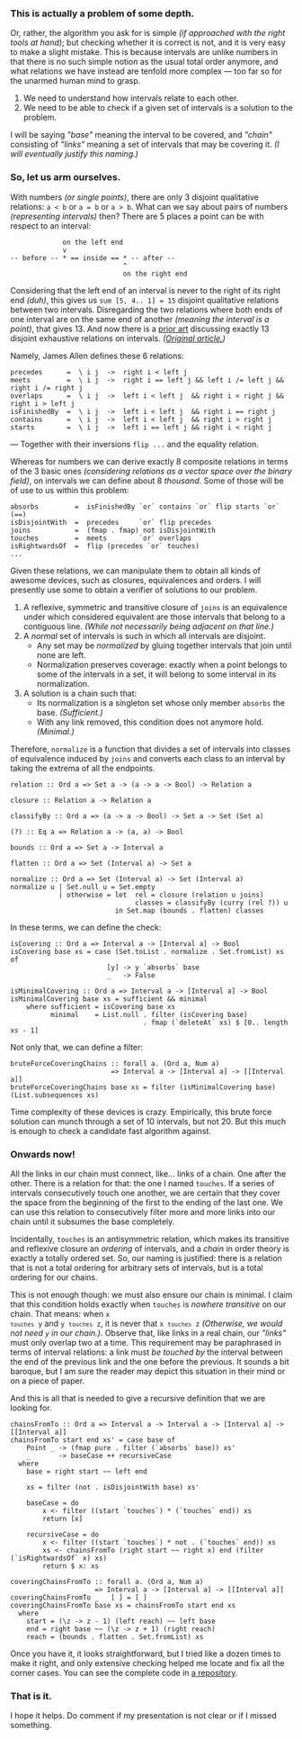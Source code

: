 ### This is actually a problem of some depth.

Or, rather, the algorithm you ask for is simple _(if approached with the right tools at hand)_;
but checking whether it is correct is not, and it is very easy to make a slight mistake. This is
because intervals are unlike numbers in that there is no such simple notion as the usual total
order anymore, and what relations we have instead are tenfold more complex — too far so for the
unarmed human mind to grasp.

1. We need to understand how intervals relate to each other.
2. We need to be able to check if a given set of intervals is a solution to the problem.

I will be saying _"base"_ meaning the interval to be covered, and _"chain"_ consisting of
_"links"_ meaning a set of intervals that may be covering it. _(I will eventually justify this
naming.)_

### So, let us arm ourselves.

With numbers _(or single points)_, there are only 3 disjoint qualitative relations: `a < b` or `a
= b` or `a > b`. What can we say about pairs of numbers _(representing intervals)_ then? There are
5 places a point can be with respect to an interval:

                 on the left end
                 v
    -- before -- * == inside == * -- after --
                                ^
                                on the right end

Considering that the left end of an interval is never to the right of its right end _(duh)_, this
gives us `sum [5, 4.. 1] = 15` disjoint qualitative relations between two intervals. Disregarding
the two relations where both ends of one interval are on the same end of another _(meaning the
interval is a point)_, that gives 13. And now there is a [prior art][1] discussing exactly 13
disjoint exhaustive relations on intervals. _([Original article.][2])_

[1]: https://www.ics.uci.edu/~alspaugh/cls/shr/allen.html
[2]: https://cse.unl.edu/~choueiry/Documents/Allen-CACM1983.pdf

Namely, James Allen defines these 6 relations:

    precedes      =  \ i j  ->  right i < left j
    meets         =  \ i j  ->  right i == left j && left i /= left j && right i /= right j
    overlaps      =  \ i j  ->  left i < left j  && right i < right j && right i > left j
    isFinishedBy  =  \ i j  ->  left i < left j  && right i == right j
    contains      =  \ i j  ->  left i < left j  && right i > right j
    starts        =  \ i j  ->  left i == left j && right i < right j

— Together with their inversions `flip ...` and the equality relation.

Whereas for numbers we can derive exactly 8 composite relations in terms of the 3 basic ones
_(considering relations as a vector space over the binary field)_, on intervals we can define
about 8 _thousand_. Some of those will be of use to us within this problem:

    absorbs         =  isFinishedBy `or` contains `or` flip starts `or` (==)
    isDisjointWith  =  precedes     `or` flip precedes
    joins           =  (fmap . fmap) not isDisjointWith
    touches         =  meets        `or` overlaps
    isRightwardsOf  =  flip (precedes `or` touches)
    ...

Given these relations, we can manipulate them to obtain all kinds of awesome devices, such as
closures, equivalences and orders. I will presently use some to obtain a verifier of solutions to
our problem.

1. A reflexive, symmetric and transitive closure of `joins` is an equivalence under which
   considered equivalent are those intervals that belong to a contiguous line. _(While not
   necessarily being adjacent on that line.)_
2. A _normal_ set of intervals is such in which all intervals are disjoint.
    * Any set may be _normalized_ by gluing together intervals that join until none are left.
    * Normalization preserves coverage: exactly when a point belongs to some of the intervals in a
      set, it will belong to some interval in its normalization.
3. A solution is a chain such that:
    * Its normalization is a singleton set whose only member `absorbs` the base. _(Sufficient.)_
    * With any link removed, this condition does not anymore hold. _(Minimal.)_

Therefore, `normalize` is a function that divides a set of intervals into classes of equivalence
induced by `joins` and converts each class to an interval by taking the extrema of all the
endpoints.

    relation :: Ord a => Set a -> (a -> a -> Bool) -> Relation a

    closure :: Relation a -> Relation a

    classifyBy :: Ord a => (a -> a -> Bool) -> Set a -> Set (Set a)

    (?) :: Eq a => Relation a -> (a, a) -> Bool

    bounds :: Ord a => Set a -> Interval a

    flatten :: Ord a => Set (Interval a) -> Set a

    normalize :: Ord a => Set (Interval a) -> Set (Interval a)
    normalize u | Set.null u = Set.empty
                | otherwise = let  rel = closure (relation u joins)
                                   classes = classifyBy (curry (rel ?)) u
                              in Set.map (bounds . flatten) classes


In these terms, we can define the check:

    isCovering :: Ord a => Interval a -> [Interval a] -> Bool
    isCovering base xs = case (Set.toList . normalize . Set.fromList) xs of
                            [y] -> y `absorbs` base
                            _   -> False

    isMinimalCovering :: Ord a => Interval a -> [Interval a] -> Bool
    isMinimalCovering base xs = sufficient && minimal
        where sufficient = isCovering base xs
              minimal    = List.null . filter (isCovering base)
                                     . fmap (`deleteAt` xs) $ [0.. length xs - 1]

Not only that, we can define a filter:

    bruteForceCoveringChains :: forall a. (Ord a, Num a)
                             => Interval a -> [Interval a] -> [[Interval a]]
    bruteForceCoveringChains base xs = filter (isMinimalCovering base) (List.subsequences xs)

Time complexity of these devices is crazy. Empirically, this brute force solution can munch
through a set of 10 intervals, but not 20. But this much is enough to check a candidate fast
algorithm against.

### Onwards now!

All the links in our chain must connect, like... links of a chain. One after the other. There is a
relation for that: the one I named `touches`. If a series of intervals consecutively touch one
another, we are certain that they cover the space from the beginning of the first to the ending of
the last one. We can use this relation to consecutively filter more and more links into our chain
until it subsumes the base completely.

Incidentally, `touches` is an antisymmetric relation, which makes its transitive and reflexive
closure an _ordering_ of intervals, and a _chain_ in order theory is exactly a totally ordered
set. So, our naming is justified: there is a relation that is not a total ordering for arbitrary
sets of intervals, but is a total ordering for our chains.

This is not enough though: we must also ensure our chain is minimal. I claim that this condition
holds exactly when `touches` is _nowhere transitive_ on our chain. That means: when <code>x
`touches` y</code> and <code>y `touches` z</code>, it is never that <code>x `touches` z</code>
_(Otherwise, we would not need `y` in our chain.)_.  Observe that, like links in a real chain, our
_"links"_ must only overlap two at a time. This requirement may be paraphrased in terms of
interval relations: a link must _be touched by_ the interval between the end of the previous link
and the one before the previous. It sounds a bit baroque, but I am sure the reader may depict this
situation in their mind or on a piece of paper.

And this is all that is needed to give a recursive definition that we are looking for.

    chainsFromTo :: Ord a => Interval a -> Interval a -> [Interval a] -> [[Interval a]]
    chainsFromTo start end xs' = case base of
        Point _ -> (fmap pure . filter (`absorbs` base)) xs'
        _       -> baseCase ++ recursiveCase
      where
        base = right start ~~ left end

        xs = filter (not . isDisjointWith base) xs'

        baseCase = do
            x <- filter ((start `touches`) * (`touches` end)) xs
            return [x]

        recursiveCase = do
            x <- filter ((start `touches`) * not . (`touches` end)) xs
            xs <- chainsFromTo (right start ~~ right x) end (filter (`isRightwardsOf` x) xs)
            return $ x: xs

    coveringChainsFromTo :: forall a. (Ord a, Num a)
                         => Interval a -> [Interval a] -> [[Interval a]]
    coveringChainsFromTo _   [ ] = [ ]
    coveringChainsFromTo base xs = chainsFromTo start end xs
      where
        start = (\z -> z - 1) (left reach) ~~ left base
        end = right base ~~ (\z -> z + 1) (right reach)
        reach = (bounds . flatten . Set.fromList) xs

Once you have it, it looks straightforward, but I tried like a dozen times to make it right, and
only extensive checking helped me locate and fix all the corner cases. You can see the complete
code in [a repository][repo].

[repo]: ...

### That is it.

I hope it helps. Do comment if my presentation is not clear or if I missed something.
